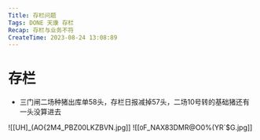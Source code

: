 ```yaml
---
Title: 存栏问题
Tags: DONE 天康 存栏
Recap: 存栏与业务不符
CreateTime: 2023-08-24 13:08:89
---
```

# 存栏

- 三门闸二场种猪出库单58头，存栏日报减掉57头，二场10号转的基础猪还有一头没算进去

![[UH]_(AO{2M4_PBZ00LKZBVN.jpg]]
![[`O`F_NAX83DMR@O0%(YR`$G.jpg]]
